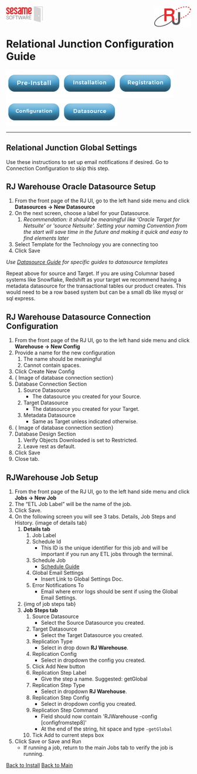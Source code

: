 <img  src="../images/SesameSoftwareLogo-2020Final.png" width="100"><img align=right src="../images/RJOrbitLogo-2021Final.png" width="100">

# Relational Junction Configuration Guide

[![Pre-Installation](../images/Button_PreInstall.png)](../README.md)[![Installation](../images/Button_Installation.png)](installguide.md)[![Registration](../images/Button_Registration.png)](RegistrationGuide.md)[![Configuration](../images/Button_Configuration.png)](configurationGuide.md)[![Datasource](../images/Button_Datasource.png)](../Datasources/README.md)


---

## Relational Junction Global Settings

Use these instructions to set up email notifications if desired. Go to Connection Configuration to skip this step.

## RJ Warehouse Oracle Datasource Setup

1. From the front page of the RJ UI, go to the left hand side menu and click **Datasources &rarr; New Datasource**
2. On the next screen, choose a label for your Datasource.
   1. *Recommendation: it should be meaningful like ‘Oracle Target for Netsuite’ or 'source Netsuite'. Setting your naming Convention from the start will save time in the future and making it quick and easy to find elements later*
3. Select Template for the Technology you are connecting too
4. Click Save

*Use [Datasource Guide](../Datasources/README.md) for specific guides to datasource templates*

Repeat above for source and Target. If you are using Columnar based systems like Snowflake, Redshift as your target we recommend having a metadata datasource for the transactional tables our product creates. This would need to be a row based system but can be a small db  like mysql or sql express.

## RJ Warehouse Datasource Connection Configuration

1. From the front page of the RJ UI, go to the left hand side menu and click **Warehouse &rarr; New Config**
2. Provide a name for the new configuration
   1. The name should be meaningful
   2. Cannot contain spaces.
3. Click Create New Config
4. { Image of database connection section}
5. Database Connection Section
   1. Source Datasource
      * The datasource you created for your Source.
   2. Target Datasource
      * The datasource you created for your Target.
   3. Metadata Datasource
      * Same as Target unless indicated otherwise.
6. { Image of database connection section}
7. Database Design Section
   1. Verify Objects Downloaded is set to Restricted.
   2. Leave rest as default.
8. Click Save
9. Close tab.

## RJWarehouse Job Setup

1. From the front page of the RJ UI, go to the left hand side menu and click **Jobs &rarr; New Job**
2. The “ETL Job Label” will be the name of the job.
3. Click Save.
4. On the following screen you will see 3 tabs. Details, Job Steps and History.
{image of details tab}
   1. **Details tab**
      1. Job Label
      2. Schedule Id
         * This ID is the unique identifier for this job and will be important if you run any ETL jobs through the terminal.
      1. Schedule Job
         * [Schedule Guide](Schedule.md)
      2. Global Email Settings
         * Insert Link to Global Settings Doc.
      3. Error Notifications To
         * Email where error logs should be sent if using the Global Email Settings.
   1. {img of job steps tab}
   2. **Job Steps tab**
      1. Source Datasource
         * Select the Source Datasource you created.
      2. Target Datasource
         *  Select the Target Datasource you created.
      3. Replication Type 
         * Select in drop down **RJ Warehouse**.
      1. Replication Config 
         * Select in dropdown the config you created.
      2. Click Add New button
      3. Replication Step Label 
         * Give the step a name. Suggested: getGlobal
      1. Replication Step Type 
         * Select in dropdown **RJ Warehouse**.
      1. Replication Step Config 
         * Select in dropdown config you created.
      1.  Replication Step Command
          * Field should now contain 'RJWarehouse -config [configfromstep8]'
          * At the end of the string, hit space and type ```-getGlobal```
      1.  Tick Add to current steps box
1. Click Save or Save and Run
   * If running a job, return to the main Jobs tab to verify the job is running.

[Back to Install](../guides/configurationGuide.md)
[Back to Main](../README.md)
